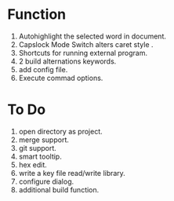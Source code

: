 # Function
1. Autohighlight the selected word in document.<br/>
2. Capslock Mode Switch alters caret style .<br/>
3. Shortcuts for running external program.<br/>
4. 2 build alternations keywords.<br/>
5. add config file.<br/>
6. Execute commad options.<br/>

# To Do
1. open directory as project.<br/>
2. merge support.<br/>
3. git support.<br/>
4. smart tooltip.<br/>
5. hex edit.<br/>
6. write a key file read/write library.<br/>
7. configure dialog.<br/>
8. additional build function.<br/>
